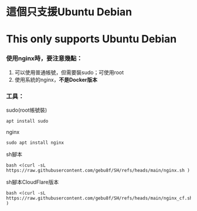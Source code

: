 # 這個只支援Ubuntu Debian
# This only supports Ubuntu Debian
### 使用nginx時，要注意幾點：
1. 可以使用普通帳號，但需要裝sudo；可使用root
2. 使用系統的nginx，**不是Docker版本**
### 工具：
sudo(root帳號裝)
```text
apt install sudo
```
nginx
```text
sudo apt install nginx
```
sh腳本
```text
bash <(curl -sL https://raw.githubusercontent.com/gebu8f/SH/refs/heads/main/nginx.sh )
```
sh腳本CloudFlare版本
```text
bash <(curl -sL https://raw.githubusercontent.com/gebu8f/SH/refs/heads/main/nginx_cf.sh )
```
